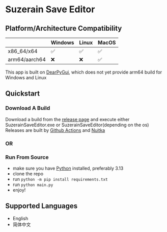 # Suzerain Save Editor

## Platform/Architecture Compatibility
|       | Windows | Linux | MacOS |
|:------|:------|:------|:------|
| x86_64/x64 |  ✅   |  ✅   |  ✅   |
| arm64/aarch64 |  ❌   |  ❌   |  ✅   |

This app is built on [DearPyGui](https://github.com/hoffstadt/DearPyGui), which does not yet provide arm64 build for Windows and Linux

## Quickstart
### Download A Build
Download a build from the [release page](https://github.com/idkwhodatis/Suzerain-Save-Editor/releases) and execute either SuzerainSaveEditor.exe or SuzerainSaveEditor(depending on the os)  
Releases are built by [Github Actions]() and [Nuitka](https://github.com/Nuitka/Nuitka)
### OR
### Run From Source
- make sure you have [Python](https://www.python.org/) installed, preferably 3.13
- clone the repo
- run `python -m pip install requirements.txt`
- run `python main.py`
- enjoy!

## Supported Languages
- English
- 简体中文

